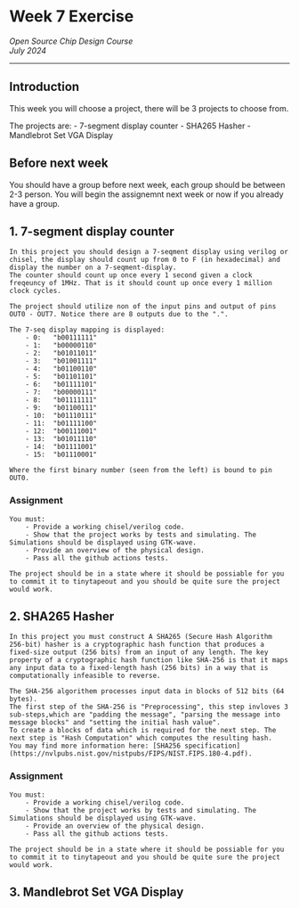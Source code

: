 # Week 7 Exercise  
*Open Source Chip Design Course*  
*July 2024*

---

## Introduction
This week you will choose a project, there will be 3 projects to choose from.

The projects are:
	- 7-segment display counter
	- SHA265 Hasher
	- Mandlebrot Set VGA Display

## Before next week
You should have a group before next week, each group should be between 2-3 person. You will begin the assignemnt next week or now if you already have a group.

## 1. 7-segment display counter
	In this project you should design a 7-seqment display using verilog or chisel, the display should count up from 0 to F (in hexadecimal) and display the number on a 7-seqment-display. 
	The counter should count up once every 1 second given a clock freqeuncy of 1MHz. That is it should count up once every 1 million clock cycles.
	 
	The project should utilize non of the input pins and output of pins OUT0 - OUT7. Notice there are 8 outputs due to the ".".
	 
	The 7-seq display mapping is displayed:
		- 0:   "b00111111"
		- 1:   "b00000110"
		- 2:   "b01011011"
		- 3:   "b01001111"
		- 4:   "b01100110"
		- 5:   "b01101101"
		- 6:   "b01111101"
		- 7:   "b00000111"
		- 8:   "b01111111"
		- 9:   "b01100111"
		- 10:  "b01110111"
		- 11:  "b01111100"
		- 12:  "b00111001"
		- 13:  "b01011110"
		- 14:  "b01111001"
		- 15:  "b01110001"

	Where the first binary number (seen from the left) is bound to pin OUT0.
	
### Assignment
	You must:
		- Provide a working chisel/verilog code.
		- Show that the project works by tests and simulating. The Simulations should be displayed using GTK-wave.
		- Provide an overview of the physical design.
		- Pass all the github actions tests.
		
	The project should be in a state where it should be possiable for you to commit it to tinytapeout and you should be quite sure the project would work.
	
## 2. SHA265 Hasher
	In this project you must construct A SHA265 (Secure Hash Algorithm 256-bit) hasher is a cryptographic hash function that produces a fixed-size output (256 bits) from an input of any length. The key property of a cryptographic hash function like SHA-256 is that it maps any input data to a fixed-length hash (256 bits) in a way that is computationally infeasible to reverse.
	
	The SHA-256 algorithem processes input data in blocks of 512 bits (64 bytes). 
	The first step of the SHA-256 is "Preprocessing", this step invloves 3 sub-steps,which are "padding the message", "parsing the message into message blocks" and "setting the initial hash value".
	To create a blocks of data which is required for the next step. The next step is "Hash Computation" which computes the resulting hash.
	You may find more information here: [SHA256 specification](https://nvlpubs.nist.gov/nistpubs/FIPS/NIST.FIPS.180-4.pdf).
	
### Assignment
	You must:
		- Provide a working chisel/verilog code.
		- Show that the project works by tests and simulating. The Simulations should be displayed using GTK-wave.
		- Provide an overview of the physical design.
		- Pass all the github actions tests.
		
	The project should be in a state where it should be possiable for you to commit it to tinytapeout and you should be quite sure the project would work.
	

## 3. Mandlebrot Set VGA Display 
	
		

